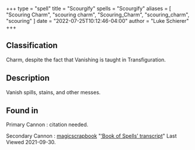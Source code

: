 +++
type = "spell"
title = "Scourgify"
spells = "Scourgify"
aliases = [
  "Scouring Charm",
  "scouring charm",
  "Scouring_Charm",
  "scouring_charm",
  "scouring"
]
date = "2022-07-25T10:12:46-04:00"
author = "Luke Schierer"
+++

## Classification

Charm, despite the fact that Vanishing is taught in Transfiguration.

## Description

Vanish spills, stains, and other messes.

## Found in

Primary Cannon
:   citation needed.

Secondary Cannon
:   [magicscrapbook](https://magicscrapbook.tumblr.com/)
    "[‘Book of Spells’ transcript](https://magicscrapbook.tumblr.com/post/162085200042/book-of-spells-transcript)"
    Last Viewed 2021-09-30.
